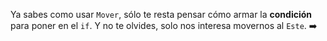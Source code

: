 Ya sabes como usar `Mover`, sólo te resta pensar cómo armar la **condición** para poner en el `if`. Y no te olvides, solo nos interesa movernos al `Este`. :arrow_right:
